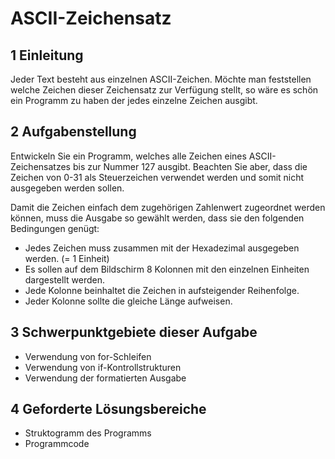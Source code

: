 # ASCII-Zeichensatz

## 1 Einleitung

Jeder Text besteht aus einzelnen ASCII-Zeichen. Möchte man feststellen welche Zeichen dieser Zeichensatz zur Verfügung stellt, so wäre es schön ein Programm zu haben der jedes einzelne Zeichen ausgibt.

## 2 Aufgabenstellung

Entwickeln Sie ein Programm, welches alle Zeichen eines ASCII-Zeichensatzes bis zur Nummer 127 ausgibt. Beachten Sie aber, dass die Zeichen von 0-31 als Steuerzeichen verwendet werden und somit nicht ausgegeben werden sollen.

Damit die Zeichen einfach dem zugehörigen Zahlenwert zugeordnet werden können, muss die Ausgabe so gewählt werden, dass sie den folgenden Bedingungen genügt:

* Jedes Zeichen muss zusammen mit der Hexadezimal ausgegeben werden. (= 1 Einheit)
* Es sollen auf dem Bildschirm 8 Kolonnen mit den einzelnen Einheiten dargestellt werden.
* Jede Kolonne beinhaltet die Zeichen in aufsteigender Reihenfolge.
* Jeder Kolonne sollte die gleiche Länge aufweisen.

## 3 Schwerpunktgebiete dieser Aufgabe

* Verwendung von for-Schleifen
* Verwendung von if-Kontrollstrukturen
* Verwendung der formatierten Ausgabe

## 4 Geforderte Lösungsbereiche

* Struktogramm des Programms
* Programmcode
